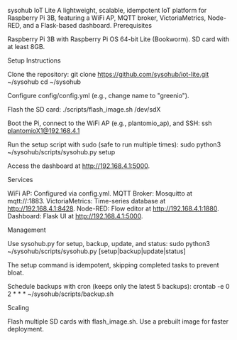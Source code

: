 sysohub IoT Lite
A lightweight, scalable, idempotent IoT platform for Raspberry Pi 3B, featuring a WiFi AP, MQTT broker, VictoriaMetrics, Node-RED, and a Flask-based dashboard.
Prerequisites

Raspberry Pi 3B with Raspberry Pi OS 64-bit Lite (Bookworm).
SD card with at least 8GB.

Setup Instructions

Clone the repository:
git clone https://github.com/sysohub/iot-lite.git ~/sysohub
cd ~/sysohub


Configure config/config.yml (e.g., change name to "greenio").

Flash the SD card:
./scripts/flash_image.sh /dev/sdX


Boot the Pi, connect to the WiFi AP (e.g., plantomio_ap), and SSH:
ssh plantomioX1@192.168.4.1


Run the setup script with sudo (safe to run multiple times):
sudo python3 ~/sysohub/scripts/sysohub.py setup


Access the dashboard at http://192.168.4.1:5000.


Services

WiFi AP: Configured via config.yml.
MQTT Broker: Mosquitto at mqtt://<hostname>:1883.
VictoriaMetrics: Time-series database at http://192.168.4.1:8428.
Node-RED: Flow editor at http://192.168.4.1:1880.
Dashboard: Flask UI at http://192.168.4.1:5000.

Management

Use sysohub.py for setup, backup, update, and status:
sudo python3 ~/sysohub/scripts/sysohub.py [setup|backup|update|status]


The setup command is idempotent, skipping completed tasks to prevent bloat.

Schedule backups with cron (keeps only the latest 5 backups):
crontab -e
0 2 * * * ~/sysohub/scripts/backup.sh



Scaling

Flash multiple SD cards with flash_image.sh.
Use a prebuilt image for faster deployment.

